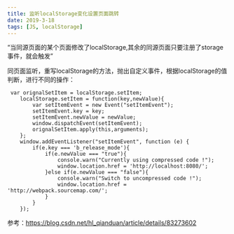 ```yaml
---
title: 监听localStorage变化设置页面跳转
date: 2019-3-18
tags: [JS, localStorage] 
---
```


“当同源页面的某个页面修改了localStorage,其余的同源页面只要注册了storage事件，就会触发” 

同页面监听，重写localStorage的方法，抛出自定义事件，根据localStorage的值判断，进行不同的操作：


<!--more-->

```
 var orignalSetItem = localStorage.setItem;
    localStorage.setItem = function(key,newValue){
        var setItemEvent = new Event("setItemEvent");
        setItemEvent.key = key;
        setItemEvent.newValue = newValue;
        window.dispatchEvent(setItemEvent);
        orignalSetItem.apply(this,arguments);
    };
    window.addEventListener("setItemEvent", function (e) {
        if(e.key === 'b_release_mode'){
            if(e.newValue === "true"){
                console.warn("Currently using compressed code !");
                window.location.href = 'http://localhost:8080/';
            }else if(e.newValue === "false"){
                console.warn("Switch to uncompressed code !");
                window.location.href = 'http://webpack.sourcemap.com/';
            }
        }
    });
```


参考：https://blog.csdn.net/hl_qianduan/article/details/83273602